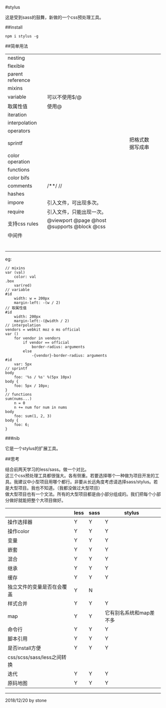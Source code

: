 #stylus

这是受到sass的鼓舞，新做的一个css预处理工具。  

##install 

    npm i stylus -g

##简单用法

|||||
|-|-|-|-|
|nesting||||
|flexible||||
|parent reference||||
|mixins||||
|variable|可以不使用$/@|||
|取属性值|使用@|||
|iteration||||
|interpolation||||
|operators||||
|sprintf||把格式数据写成串||
|color operation||||
|functions||||
|color bifs||||
|comments|/**/ //|||
|hashes||||
|impore|引入文件，可出现多次。|||
|require|引入文件，只能出现一次。|||
|支持css rules|@viewport @page @host @supports @block @css|||
|中间件||||
|||||
|||||
|||||
|||||
|||||
|||||

eg:  

    // mixins
    var (val)
        color: val
    .box
        var(red)
    // variable
    #id
        width: w = 200px
        margin-left: -(w / 2)
    // 取属性值
    #id
        width: 200px
        margin-left:-(@width / 2)
    // interpolation
    vendors = webkit moz o ms official
    var ()
        for vendor in vendors
            if vendor == official
                border-radius: arguments
            else
                -{vendor}-border-radius: arguments
    #id
        var: 5px
    // sprintf
    body
        foo: '%s / %s' %(5px 10px)
    body {
        foo: 5px / 10px;
    }
    // functions
    sum(nums...)
        n = 0
        n += num for num in nums
    body
        foo: sum(1, 2, 3)
    body {
        foo: 6;
    }


###nib 

它是一个stylus的扩展工具。  

##思考

结合前两天学习的less/sass。做一个对比。  
这三个css预处理工具都很强大。各有侧重。若要选择哪个一种做为项目开发的工具。我建议中小型项目用哪个都行。非要从长远角度考虑请选择sass/stylus。若是大型项目。我也不知道。（我都没做过大型项目）  
做大型项目也有一个文法。所有的大型项目都是由小部分组成的。我们把每个小部分做好就能把整个大项目做好。  


||less|sass|stylus|
|-|-|-|-|
|操作选择器|Y|Y|Y|
|操作color|Y|Y|Y|
|变量|Y|Y|Y|
|嵌套|Y|Y|Y|
|混合|Y|Y|Y|
|继承|Y|Y|Y|
|缓存|Y|Y|Y|
|独立文件的变量是否在会覆盖|Y|N||
|样式合并|Y|Y|Y|
|map|Y|Y|它有别名系统和map差不多|
|命令行|Y|Y|Y|
|脚本引用|Y|Y|Y|
|是否install方便|Y|Y|Y|
|css/scss/sass/less之间转换||||
|迭代|Y|Y|Y|
|原码地图|Y|Y|Y|  

---
2018/12/20 by stone